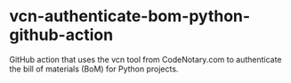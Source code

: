 # vcn-authenticate-bom-python-github-action
GitHub action that uses the vcn tool from CodeNotary.com to authenticate the bill of materials (BoM) for Python projects.
